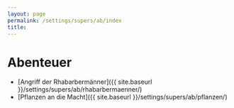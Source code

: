 ```yaml
---
layout: page
permalink: /settings/supers/ab/index
title: 
---
```


# Abenteuer

- [Angriff der Rhabarbermänner]({{ site.baseurl }}/settings/supers/ab/rhabarbermaenner/)
- [Pflanzen an die Macht]({{ site.baseurl }}/settings/supers/ab/pflanzen/)

